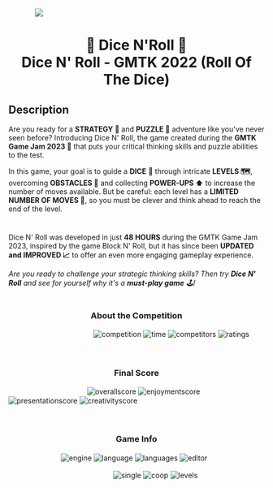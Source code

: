 ㅤㅤㅤㅤ<img src='https://i.postimg.cc/9fJ7WbJ2/Dice-N-Roll-Logo-No-Shadow.png' align="center"></img>

<h1 align="center"> 🎲 Dice N'Roll 🎲 <br> Dice N' Roll - GMTK 2022 (Roll Of The Dice)</h1>

## Description

Are you ready for a **STRATEGY 🧠** and **PUZZLE 🧩** adventure like you've never seen before? Introducing Dice N' Roll, the game created during the **GMTK Game Jam 2023 🫙** that puts your critical thinking skills and puzzle abilities to the test.

In this game, your goal is to guide a **DICE** 🎲 through intricate <b>LEVELS 🗺️</b>, overcoming **OBSTACLES 🧱** and collecting **POWER-UPS ⬆️** to increase the number of moves available. But be careful: each level has a **LIMITED NUMBER OF MOVES 🔢**, so you must be clever and think ahead to reach the end of the level.

#
 
Dice N' Roll was developed in just **48 HOURS** during the GMTK Game Jam 2023, inspired by the game Block N' Roll, but it has since been **UPDATED and IMPROVED 📈** to offer an even more engaging gameplay experience. 
  
<i>Are you ready to challenge your strategic thinking skills? Then try **Dice N' Roll** and see for yourself why it's a **must-play game** 🕹️!</i>

#
  
<!--- ## Levels

**<p align="center">Tutorial ㅤㅤㅤㅤㅤㅤㅤㅤㅤㅤㅤㅤ Level 1</p>**

<img style="width: 500px" src="https://img.itch.zone/aW1hZ2UvMTYxNDgxMi85NTI5OTgxLnBuZw==/250x600/OM4BnA.png"> <img style="width: 500px" src="https://img.itch.zone/aW1hZ2UvMTYxNDgxMi85NTI5OTc3LnBuZw==/250x600/k37UcA.png">

**<p align="center">Level 2 ㅤㅤㅤㅤㅤㅤㅤㅤㅤㅤㅤㅤ Level 3</p>**

<img style="width: 500px" src="https://img.itch.zone/aW1hZ2UvMTYxNDgxMi85NTI5OTc4LnBuZw==/250x600/Mswo%2Fh.png"> <img style="width: 500px" src="https://img.itch.zone/aW1hZ2UvMTYxNDgxMi85NTI5OTc5LnBuZw==/250x600/PnqRRS.png">

**<p align="center">Level 4 ㅤㅤㅤㅤㅤㅤㅤㅤㅤㅤㅤㅤ Level 5</p>**

<img style="width: 500px" src="https://img.itch.zone/aW1hZ2UvMTYxNDgxMi85NTI5OTgwLnBuZw==/250x600/nCiZsb.png"> --->

#

**<h3 align="center">About the Competition</h3>**

ㅤㅤㅤㅤㅤㅤㅤㅤㅤㅤㅤㅤㅤ![competition](https://img.shields.io/badge/Competition-GMTK%202022-red)
![time](https://img.shields.io/badge/Time-48h-blueviolet)
![competitors](https://img.shields.io/badge/Competitors-6.1k-informational)
![ratings](https://img.shields.io/badge/Ratings-20-lightblue)

ㅤ
ㅤ
ㅤ

**<h3 align="center">Final Score</h3>**

ㅤㅤㅤㅤㅤㅤㅤㅤㅤㅤㅤㅤ![overallscore](https://img.shields.io/badge/Overall-%231388-success)
![enjoymentscore](https://img.shields.io/badge/Enjoyment-%23359-yellow)
![presentationscore](https://img.shields.io/badge/Presentation-%231663-orange)
![creativityscore](https://img.shields.io/badge/Creativity-%232805-red)

ㅤ
ㅤ
ㅤ

**<h3 align="center">Game Info</h3>**

ㅤㅤㅤㅤㅤㅤㅤㅤ![engine](https://img.shields.io/badge/Game%20Engine-Unity-blueviolet)
![language](https://img.shields.io/badge/Programming%20Language-C%23-red)
![languages](https://img.shields.io/badge/Translations-English%20/%20Italian-informational)
![editor](https://img.shields.io/badge/Level%20Editor-✔-green)

ㅤㅤㅤㅤㅤㅤㅤㅤㅤㅤㅤㅤㅤㅤㅤㅤ![single](https://img.shields.io/badge/Singleplayer-✔-green)
![coop](https://img.shields.io/badge/Local/Online%20Coop-✔-green)
![levels](https://img.shields.io/badge/Level%20Count-5-lightblue)

